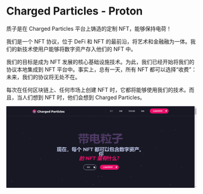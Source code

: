 # Charged Particles - Proton

质子是在 Charged Particles 平台上铸造的定制 NFT，能够保持电荷！

我们是一个 NFT 协议，位于 DeFi 和 NFT 的最前沿，将艺术和金融融为一体。我们的新技术使用户能够将数字资产存入他们的 NFT 中。

我们的目标是成为 NFT 发展的核心基础设施技术。为此，我们已经开始将我们的协议本地集成到 NFT 平台中。事实上，总有一天，所有 NFT 都可以选择“收费”：未来，我们的协议将无处不在。

每次在任何区块链上、任何市场上创建 NFT 时，它都将能够使用我们的技术。而且，当人们想到 NFT 时，他们会想到 Charged Particles。

![nft](513234213.png)
